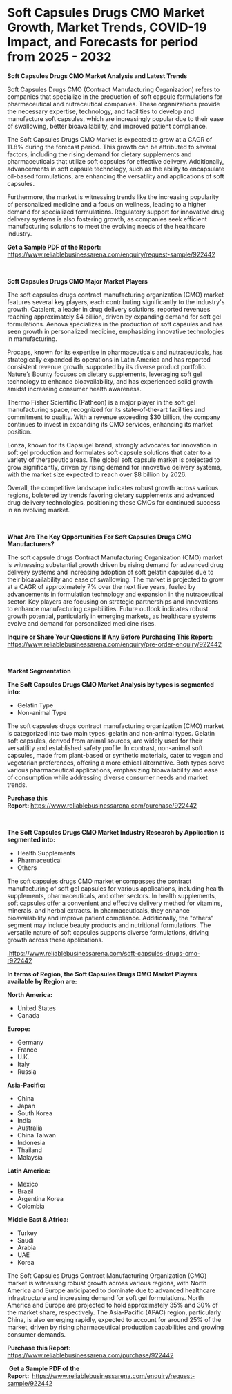 <p><h1>Soft Capsules Drugs CMO Market Growth, Market Trends, COVID-19 Impact, and Forecasts for period from 2025 - 2032</h1></p><p><strong>Soft Capsules Drugs CMO Market Analysis and Latest Trends</strong></p>
<p><p>Soft Capsules Drugs CMO (Contract Manufacturing Organization) refers to companies that specialize in the production of soft capsule formulations for pharmaceutical and nutraceutical companies. These organizations provide the necessary expertise, technology, and facilities to develop and manufacture soft capsules, which are increasingly popular due to their ease of swallowing, better bioavailability, and improved patient compliance.</p><p>The Soft Capsules Drugs CMO Market is expected to grow at a CAGR of 11.8% during the forecast period. This growth can be attributed to several factors, including the rising demand for dietary supplements and pharmaceuticals that utilize soft capsules for effective delivery. Additionally, advancements in soft capsule technology, such as the ability to encapsulate oil-based formulations, are enhancing the versatility and applications of soft capsules.</p><p>Furthermore, the market is witnessing trends like the increasing popularity of personalized medicine and a focus on wellness, leading to a higher demand for specialized formulations. Regulatory support for innovative drug delivery systems is also fostering growth, as companies seek efficient manufacturing solutions to meet the evolving needs of the healthcare industry.</p></p>
<p><strong>Get a Sample PDF of the Report:&nbsp;</strong> <a href="https://www.reliablebusinessarena.com/enquiry/request-sample/922442?utm_campaign=2748&utm_medium=2&utm_source=Github&utm_content=ia&utm_term=18042025&utm_id=soft-capsules-drugs-cmo">https://www.reliablebusinessarena.com/enquiry/request-sample/922442</a></p>
<p>&nbsp;</p>
<p><strong>Soft Capsules Drugs CMO Major Market Players</strong></p>
<p><p>The soft capsules drugs contract manufacturing organization (CMO) market features several key players, each contributing significantly to the industry's growth. Catalent, a leader in drug delivery solutions, reported revenues reaching approximately $4 billion, driven by expanding demand for soft gel formulations. Aenova specializes in the production of soft capsules and has seen growth in personalized medicine, emphasizing innovative technologies in manufacturing.</p><p>Procaps, known for its expertise in pharmaceuticals and nutraceuticals, has strategically expanded its operations in Latin America and has reported consistent revenue growth, supported by its diverse product portfolio. Nature’s Bounty focuses on dietary supplements, leveraging soft gel technology to enhance bioavailability, and has experienced solid growth amidst increasing consumer health awareness.</p><p>Thermo Fisher Scientific (Patheon) is a major player in the soft gel manufacturing space, recognized for its state-of-the-art facilities and commitment to quality. With a revenue exceeding $30 billion, the company continues to invest in expanding its CMO services, enhancing its market position.</p><p>Lonza, known for its Capsugel brand, strongly advocates for innovation in soft gel production and formulates soft capsule solutions that cater to a variety of therapeutic areas. The global soft capsule market is projected to grow significantly, driven by rising demand for innovative delivery systems, with the market size expected to reach over $8 billion by 2026.</p><p>Overall, the competitive landscape indicates robust growth across various regions, bolstered by trends favoring dietary supplements and advanced drug delivery technologies, positioning these CMOs for continued success in an evolving market.</p></p>
<p>&nbsp;</p>
<p><strong>What Are The Key Opportunities For Soft Capsules Drugs CMO Manufacturers?</strong></p>
<p><p>The soft capsule drugs Contract Manufacturing Organization (CMO) market is witnessing substantial growth driven by rising demand for advanced drug delivery systems and increasing adoption of soft gelatin capsules due to their bioavailability and ease of swallowing. The market is projected to grow at a CAGR of approximately 7% over the next five years, fueled by advancements in formulation technology and expansion in the nutraceutical sector. Key players are focusing on strategic partnerships and innovations to enhance manufacturing capabilities. Future outlook indicates robust growth potential, particularly in emerging markets, as healthcare systems evolve and demand for personalized medicine rises.</p></p>
<p><strong>Inquire or Share Your Questions If Any Before Purchasing This Report:</strong> <a href="https://www.reliablebusinessarena.com/enquiry/pre-order-enquiry/922442?utm_campaign=2748&utm_medium=2&utm_source=Github&utm_content=ia&utm_term=18042025&utm_id=soft-capsules-drugs-cmo">https://www.reliablebusinessarena.com/enquiry/pre-order-enquiry/922442</a></p>
<p>&nbsp;</p>
<p><strong>Market Segmentation</strong></p>
<p><strong>The Soft Capsules Drugs CMO Market Analysis by types is segmented into:</strong></p>
<p><ul><li>Gelatin Type</li><li>Non-animal Type</li></ul></p>
<p><p>The soft capsules drugs contract manufacturing organization (CMO) market is categorized into two main types: gelatin and non-animal types. Gelatin soft capsules, derived from animal sources, are widely used for their versatility and established safety profile. In contrast, non-animal soft capsules, made from plant-based or synthetic materials, cater to vegan and vegetarian preferences, offering a more ethical alternative. Both types serve various pharmaceutical applications, emphasizing bioavailability and ease of consumption while addressing diverse consumer needs and market trends.</p></p>
<p><strong>Purchase this Report:&nbsp;</strong><a href="https://www.reliablebusinessarena.com/purchase/922442?utm_campaign=2748&utm_medium=2&utm_source=Github&utm_content=ia&utm_term=18042025&utm_id=soft-capsules-drugs-cmo">https://www.reliablebusinessarena.com/purchase/922442</a></p>
<p>&nbsp;</p>
<p><strong>The Soft Capsules Drugs CMO Market Industry Research by Application is segmented into:</strong></p>
<p><ul><li>Health Supplements</li><li>Pharmaceutical</li><li>Others</li></ul></p>
<p><p>The soft capsules drugs CMO market encompasses the contract manufacturing of soft gel capsules for various applications, including health supplements, pharmaceuticals, and other sectors. In health supplements, soft capsules offer a convenient and effective delivery method for vitamins, minerals, and herbal extracts. In pharmaceuticals, they enhance bioavailability and improve patient compliance. Additionally, the "others" segment may include beauty products and nutritional formulations. The versatile nature of soft capsules supports diverse formulations, driving growth across these applications.</p></p>
<p><a href="https://www.reliablebusinessarena.com/soft-capsules-drugs-cmo-r922442?utm_campaign=2748&utm_medium=2&utm_source=Github&utm_content=ia&utm_term=18042025&utm_id=soft-capsules-drugs-cmo">&nbsp;https://www.reliablebusinessarena.com/soft-capsules-drugs-cmo-r922442</a></p>
<p><strong>In terms of Region, the Soft Capsules Drugs CMO Market Players available by Region are:</strong></p>
<p>
    <p> <strong> North America: </strong>
        <ul>
            <li>United States</li>
            <li>Canada</li>
        </ul>
        </p> 
    <p> <strong> Europe: </strong>
        <ul>
            <li>Germany</li>
            <li>France</li>
            <li>U.K.</li>
            <li>Italy</li>
            <li>Russia</li>
        </ul>
        </p> 
    <p> <strong> Asia-Pacific: </strong>
        <ul>
            <li>China</li>
            <li>Japan</li>
            <li>South Korea</li>
            <li>India</li>
            <li>Australia</li>
            <li>China Taiwan</li>
            <li>Indonesia</li>
            <li>Thailand</li>
            <li>Malaysia</li>
        </ul>
        </p> 
    <p> <strong> Latin America: </strong>
        <ul>
            <li>Mexico</li>
            <li>Brazil</li>
            <li>Argentina Korea</li>
            <li>Colombia</li>
        </ul>
        </p> 
    <p> <strong> Middle East & Africa: </strong>
        <ul>
            <li>Turkey</li>
            <li>Saudi</li>
            <li>Arabia</li>
            <li>UAE</li>
            <li>Korea</li>
        </ul>
    </p>
    </p>
<p><p>The Soft Capsules Drugs Contract Manufacturing Organization (CMO) market is witnessing robust growth across various regions, with North America and Europe anticipated to dominate due to advanced healthcare infrastructure and increasing demand for soft gel formulations. North America and Europe are projected to hold approximately 35% and 30% of the market share, respectively. The Asia-Pacific (APAC) region, particularly China, is also emerging rapidly, expected to account for around 25% of the market, driven by rising pharmaceutical production capabilities and growing consumer demands.</p></p>
<p><strong>Purchase this Report: </strong><a href="https://www.reliablebusinessarena.com/purchase/922442?utm_campaign=2748&utm_medium=2&utm_source=Github&utm_content=ia&utm_term=18042025&utm_id=soft-capsules-drugs-cmo">https://www.reliablebusinessarena.com/purchase/922442</a></p>
<p>&nbsp;<strong>Get a Sample PDF of the Report:&nbsp;&nbsp;</strong><a href="https://www.reliablebusinessarena.com/enquiry/request-sample/922442?utm_campaign=2748&utm_medium=2&utm_source=Github&utm_content=ia&utm_term=18042025&utm_id=soft-capsules-drugs-cmo">https://www.reliablebusinessarena.com/enquiry/request-sample/922442</a></p>
<p><strong></strong></p>
<p><p></p><p></p><p></p></p>